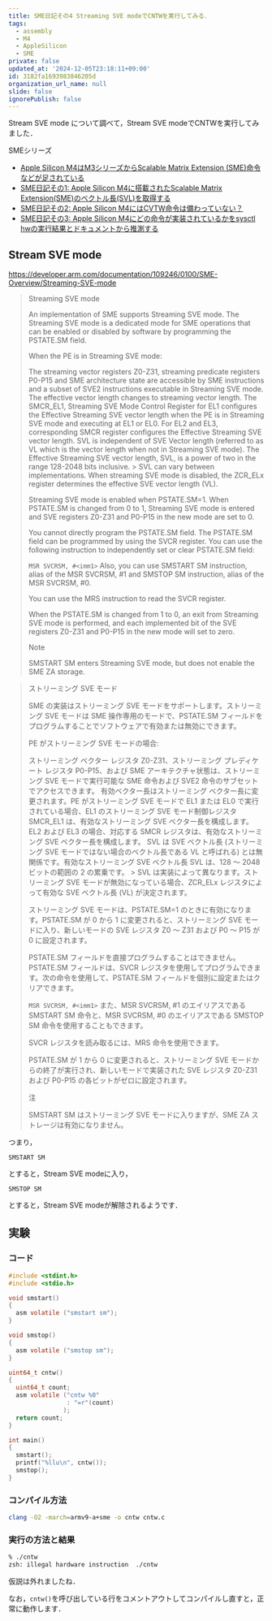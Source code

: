 ```yaml
---
title: SME日記その4 Streaming SVE modeでCNTWを実行してみる．
tags:
  - assembly
  - M4
  - AppleSilicon
  - SME
private: false
updated_at: '2024-12-05T23:18:11+09:00'
id: 3182fa1693983846205d
organization_url_name: null
slide: false
ignorePublish: false
---
```

Stream SVE mode について調べて，Stream SVE modeでCNTWを実行してみました．

SMEシリーズ

- [Apple Silicon M4はM3シリーズからScalable Matrix Extension (SME)命令などが足されている](https://qiita.com/zacky1972/items/69fd802fd41ae4d7d469)
- [SME日記その1: Apple Silicon M4に搭載されたScalable Matrix Extension(SME)のベクトル長(SVL)を取得する](https://qiita.com/zacky1972/items/231fd22a1fdef15d4108)
- [SME日記その2: Apple Silicon M4にはCVTW命令は備わっていない？](https://qiita.com/zacky1972/items/a4fc98614df085586175)
- [SME日記その3: Apple Silicon M4にどの命令が実装されているかをsysctl hwの実行結果とドキュメントから推測する](https://qiita.com/zacky1972/items/427035001554cb9768bc)

## Stream SVE mode

https://developer.arm.com/documentation/109246/0100/SME-Overview/Streaming-SVE-mode

> Streaming SVE mode
> 
> An implementation of SME supports Streaming SVE mode. The Streaming SVE mode is a dedicated mode for SME operations that can be enabled or disabled by software by programming the PSTATE.SM field.
> 
> When the PE is in Streaming SVE mode:
> 
> The streaming vector registers Z0-Z31, streaming predicate registers P0-P15 and SME architecture state are accessible by SME instructions and a subset of SVE2 instructions executable in Streaming SVE mode.
> The effective vector length changes to streaming vector length. The SMCR_EL1, Streaming SVE Mode Control Register for EL1 configures the Effective Streaming SVE vector length when the PE is in Streaming SVE mode and executing at EL1 or EL0. For EL2 and EL3, corresponding SMCR register configures the Effective Streaming SVE vector length.
> SVL is independent of SVE Vector length (referred to as VL which is the vector length when not in Streaming SVE mode). The Effective Streaming SVE vector length, SVL, is a power of two in the range 128-2048 bits inclusive. > SVL can vary between implementations. When streaming SVE mode is disabled, the ZCR_ELx register determines the effective SVE vector length (VL).
> 
> Streaming SVE mode is enabled when PSTATE.SM=1. When PSTATE.SM is changed from 0 to 1, Streaming SVE mode is entered and SVE registers Z0-Z31 and P0-P15 in the new mode are set to 0.
> 
> You cannot directly program the PSTATE.SM field. The PSTATE.SM field can be programmed by using the SVCR register. You can use the following instruction to independently set or clear PSTATE.SM field:
> 
> `MSR SVCRSM, #<imm1>`
> Also, you can use SMSTART SM instruction, alias of the MSR SVCRSM, #1 and SMSTOP SM instruction, alias of the MSR SVCRSM, #0.
> 
> You can use the MRS instruction to read the SVCR register.
> 
> When the PSTATE.SM is changed from 1 to 0, an exit from Streaming SVE mode is performed, and each implemented bit of the SVE registers Z0-Z31 and P0-P15 in the new mode will set to zero.
> 
> Note
> 
> SMSTART SM enters Streaming SVE mode, but does not enable the SME ZA storage.

> ストリーミング SVE モード
>
> SME の実装はストリーミング SVE モードをサポートします。ストリーミング SVE モードは SME 操作専用のモードで、PSTATE.SM フィールドをプログラムすることでソフトウェアで有効または無効にできます。
>
> PE がストリーミング SVE モードの場合:
>
> ストリーミング ベクター レジスタ Z0-Z31、ストリーミング プレディケート レジスタ P0-P15、および SME アーキテクチャ状態は、ストリーミング SVE モードで実行可能な SME 命令および SVE2 命令のサブセットでアクセスできます。
> 有効ベクター長はストリーミング ベクター長に変更されます。PE がストリーミング SVE モードで EL1 または EL0 で実行されている場合、EL1 のストリーミング SVE モード制御レジスタ SMCR_EL1 は、有効なストリーミング SVE ベクター長を構成します。EL2 および EL3 の場合、対応する SMCR レジスタは、有効なストリーミング SVE ベクター長を構成します。
> SVL は SVE ベクトル長 (ストリーミング SVE モードではない場合のベクトル長である VL と呼ばれる) とは無関係です。有効なストリーミング SVE ベクトル長 SVL は、128 ～ 2048 ビットの範囲の 2 の累乗です。 > SVL は実装によって異なります。ストリーミング SVE モードが無効になっている場合、ZCR_ELx レジスタによって有効な SVE ベクトル長 (VL) が決定されます。
>
> ストリーミング SVE モードは、PSTATE.SM=1 のときに有効になります。PSTATE.SM が 0 から 1 に変更されると、ストリーミング SVE モードに入り、新しいモードの SVE レジスタ Z0 ～ Z31 および P0 ～ P15 が 0 に設定されます。
>
> PSTATE.SM フィールドを直接プログラムすることはできません。PSTATE.SM フィールドは、SVCR レジスタを使用してプログラムできます。次の命令を使用して、PSTATE.SM フィールドを個別に設定またはクリアできます。
>
> `MSR SVCRSM, #<imm1>`
> また、MSR SVCRSM, #1 のエイリアスである SMSTART SM 命令と、MSR SVCRSM, #0 のエイリアスである SMSTOP SM 命令を使用することもできます。
>
> SVCR レジスタを読み取るには、MRS 命令を使用できます。
>
> PSTATE.SM が 1 から 0 に変更されると、ストリーミング SVE モードからの終了が実行され、新しいモードで実装された SVE レジスタ Z0-Z31 および P0-P15 の各ビットがゼロに設定されます。
>
> 注
>
> SMSTART SM はストリーミング SVE モードに入りますが、SME ZA ストレージは有効になりません。

つまり，

```
SMSTART SM
```

とすると，Stream SVE modeに入り，

```
SMSTOP SM
```

とすると，Stream SVE modeが解除されるようです．

## 実験

### コード

```c:cntw.c
#include <stdint.h>
#include <stdio.h>

void smstart()
{
  asm volatile ("smstart sm");
}

void smstop()
{
  asm volatile ("smstop sm");
}

uint64_t cntw()
{
  uint64_t count;
  asm volatile ("cntw %0"
                : "=r"(count)
               );
  return count;
}

int main()
{
  smstart();
  printf("%llu\n", cntw());
  smstop();
}
```

### コンパイル方法

```zsh
clang -O2 -march=armv9-a+sme -o cntw cntw.c
```

### 実行の方法と結果

```zsh
% ./cntw                                     
zsh: illegal hardware instruction  ./cntw
```

仮説は外れましたね．

なお，`cntw()`を呼び出している行をコメントアウトしてコンパイルし直すと，正常に動作します．

